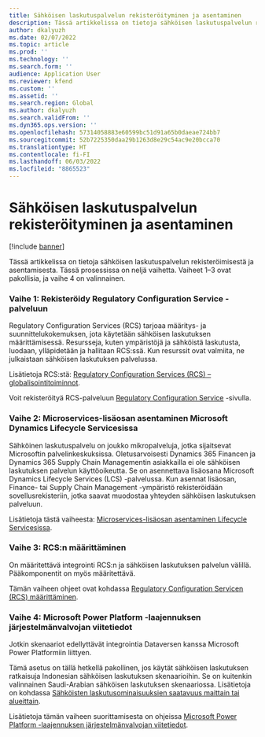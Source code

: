 ```yaml
---
title: Sähköisen laskutuspalvelun rekisteröityminen ja asentaminen
description: Tässä artikkelissa on tietoja sähköisen laskutuspalvelun rekisteröimisestä ja asentamisesta.
author: dkalyuzh
ms.date: 02/07/2022
ms.topic: article
ms.prod: ''
ms.technology: ''
ms.search.form: ''
audience: Application User
ms.reviewer: kfend
ms.custom: ''
ms.assetid: ''
ms.search.region: Global
ms.author: dkalyuzh
ms.search.validFrom: ''
ms.dyn365.ops.version: ''
ms.openlocfilehash: 57314058883e60599bc51d91a65b0daeae724bb7
ms.sourcegitcommit: 52b7225350daa29b1263d8e29c54ac9e20bcca70
ms.translationtype: HT
ms.contentlocale: fi-FI
ms.lasthandoff: 06/03/2022
ms.locfileid: "8865523"
---
```

# <a name="sign-up-for-and-install-the-electronic-invoicing-service"></a>Sähköisen laskutuspalvelun rekisteröityminen ja asentaminen

[!include [banner](../includes/banner.md)]

Tässä artikkelissa on tietoja sähköisen laskutuspalvelun rekisteröimisestä ja asentamisesta. Tässä prosessissa on neljä vaihetta. Vaiheet 1–3 ovat pakollisia, ja vaihe 4 on valinnainen.

### <a name="step-1-sign-up-for-regulatory-configuration-service"></a>Vaihe 1: Rekisteröidy Regulatory Configuration Service -palveluun

Regulatory Configuration Services (RCS) tarjoaa määritys- ja suunnittelukokemuksen, jota käytetään sähköisen laskutuksen määrittämisessä. Resursseja, kuten ympäristöjä ja sähköistä laskutusta, luodaan, ylläpidetään ja hallitaan RCS:ssä. Kun resurssit ovat valmiita, ne julkaistaan sähköisen laskutuksen palvelussa.

Lisätietoja RCS:stä: [Regulatory Configuration Services (RCS) – globalisointitoiminnot](rcs-globalization-feature.md).

Voit rekisteröityä RCS-palveluun [Regulatory Configuration Service](https://marketing.configure.global.dynamics.com/) -sivulla.

### <a name="step-2-install-the-add-in-for-microservices-in-microsoft-dynamics-lifecycle-services"></a>Vaihe 2: Microservices-lisäosan asentaminen Microsoft Dynamics Lifecycle Servicesissa

Sähköinen laskutuspalvelu on joukko mikropalveluja, jotka sijaitsevat Microsoftin palvelinkeskuksissa. Oletusarvoisesti Dynamics 365 Financen ja Dynamics 365 Supply Chain Managementin asiakkailla ei ole sähköisen laskutuksen palvelun käyttöoikeutta. Se on asennettava lisäosana Microsoft Dynamics Lifecycle Services (LCS) -palvelussa. Kun asennat lisäosan, Finance- tai Supply Chain Management -ympäristö rekisteröidään sovellusrekisteriin, jotka saavat muodostaa yhteyden sähköisen laskutuksen palveluun.

Lisätietoja tästä vaiheesta: [Microservices-lisäosan asentaminen Lifecycle Servicesissa](e-invoicing-install-add-in-microservices-lcs.md).

### <a name="step-3-set-up-rcs"></a>Vaihe 3: RCS:n määrittäminen

On määritettävä integrointi RCS:n ja sähköisen laskutuksen palvelun välillä. Pääkomponentit on myös määritettävä.

Tämän vaiheen ohjeet ovat kohdassa [Regulatory Configuration Servicen (RCS) määrittäminen](e-invoicing-set-up-rcs.md).

### <a name="step-4-microsoft-power-platform-plug-in-admin-reference"></a>Vaihe 4: Microsoft Power Platform -laajennuksen järjestelmänvalvojan viitetiedot

Jotkin skenaariot edellyttävät integrointia Dataversen kanssa Microsoft Power Platformiin liittyen.

Tämä asetus on tällä hetkellä pakollinen, jos käytät sähköisen laskutuksen ratkaisuja Indonesian sähköisen laskutuksen skenaarioihin. Se on kuitenkin valinnainen Saudi-Arabian sähköisen laskutuksen skenaariossa. Lisätietoja on kohdassa [Sähköisten laskutusominaisuuksien saatavuus maittain tai alueittain](e-invoicing-country-specific-availability.md).

Lisätietoja tämän vaiheen suorittamisesta on ohjeissa [Microsoft Power Platform -laajennuksen järjestelmänvalvojan viitetiedot](e-invoicing-power-platform-plug-in.md).
